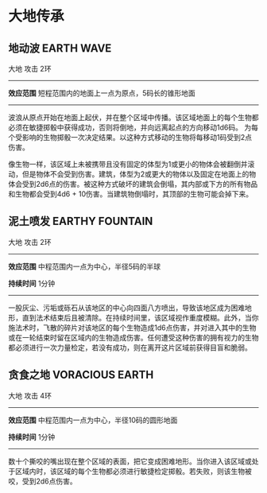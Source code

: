# 大地传承

## **地动波** **EARTH WAVE**

大地 攻击 2环

------------------------------------------------------------------------

**效应范围** 短程范围内的地面上一点为原点，5码长的锥形地面

------------------------------------------------------------------------

波浪从原点开始在地面上起伏，并在整个区域中传播。该区域地面上的每个生物都必须在敏捷掷骰中获得成功，否则将倒地，并向远离起点的方向移动1d6码。
为每个受影响的生物掷骰一次决定结果。以这种方式移动的生物将每移动1码受到2点伤害。

像生物一样，该区域上未被携带且没有固定的体型为1或更小的物体会被翻倒并滚动，但是物体不会受到伤害。建筑，体型为2或更大的物体以及固定在地面上的物体会受到2d6点的伤害。被这种方式破坏的建筑会倒塌，其内部或下方的所有物品和生物都会受到4d6 +
10伤害。当建筑物倒塌时，其顶部的生物可能会掉下来。

## **泥土喷发** **EARTHY FOUNTAIN**

大地 攻击 2环

------------------------------------------------------------------------

**效应范围** 中程范围内一点为中心，半径5码的半球

**持续时间** 1分钟

------------------------------------------------------------------------

一股灰尘、污垢或砾石从该地区的中心向四面八方喷出，导致该地区成为困难地形，直到法术结束后且被清除。在持续时间里，该区域视作重度模糊。此外，当你施法术时，飞散的碎片对该地区的每个生物造成1d6点伤害，并对进入其中的生物或在一轮结束时留在区域内的生物造成伤害。任何遭受这种伤害的拥有视力的生物都必须进行一次力量检定，若没有成功，则在离开这片区域前获得目盲和脆弱。

## **贪食之地** **VORACIOUS EARTH**

大地 攻击 4环

------------------------------------------------------------------------

**效应范围** 中程范围内一点为中心，半径10码的圆形地面

**持续时间** 1分钟

------------------------------------------------------------------------

数十个撕咬的嘴出现在整个区域的表面，把它变成困难地形。当你进入该区域或处于区域内时，该区域的每个生物都必须进行敏捷检定掷骰。若失败，则该生物被咬，受到2d6点伤害。

